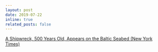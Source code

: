 ```yaml
---
layout: post
date: 2019-07-22
inline: true
related_posts: false
---
```


<a href="https://www.nytimes.com/2019/07/22/science/shipwreck-archeology-shipwreck.html">A Shipwreck, 500 Years Old, Appears on the Baltic Seabed (New York Times)</a>